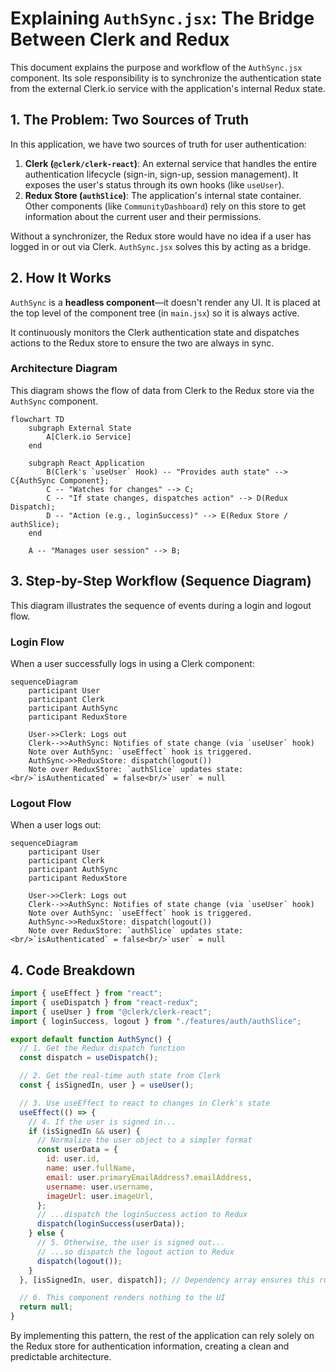 # Explaining `AuthSync.jsx`: The Bridge Between Clerk and Redux

This document explains the purpose and workflow of the `AuthSync.jsx` component. Its sole responsibility is to synchronize the authentication state from the external Clerk.io service with the application's internal Redux state.

## 1. The Problem: Two Sources of Truth

In this application, we have two sources of truth for user authentication:

1.  **Clerk (`@clerk/clerk-react`)**: An external service that handles the entire authentication lifecycle (sign-in, sign-up, session management). It exposes the user's status through its own hooks (like `useUser`).
2.  **Redux Store (`authSlice`)**: The application's internal state container. Other components (like `CommunityDashboard`) rely on this store to get information about the current user and their permissions.

Without a synchronizer, the Redux store would have no idea if a user has logged in or out via Clerk. `AuthSync.jsx` solves this by acting as a bridge.

## 2. How It Works

`AuthSync` is a **headless component**—it doesn't render any UI. It is placed at the top level of the component tree (in `main.jsx`) so it is always active.

It continuously monitors the Clerk authentication state and dispatches actions to the Redux store to ensure the two are always in sync.

### Architecture Diagram

This diagram shows the flow of data from Clerk to the Redux store via the `AuthSync` component.

```mermaid
flowchart TD
    subgraph External State
        A[Clerk.io Service]
    end

    subgraph React Application
        B(Clerk's `useUser` Hook) -- "Provides auth state" --> C{AuthSync Component};
        C -- "Watches for changes" --> C;
        C -- "If state changes, dispatches action" --> D(Redux Dispatch);
        D -- "Action (e.g., loginSuccess)" --> E(Redux Store / authSlice);
    end

    A -- "Manages user session" --> B;
```

## 3. Step-by-Step Workflow (Sequence Diagram)

This diagram illustrates the sequence of events during a login and logout flow.

### Login Flow

When a user successfully logs in using a Clerk component:

```mermaid
sequenceDiagram
    participant User
    participant Clerk
    participant AuthSync
    participant ReduxStore

    User->>Clerk: Logs out
    Clerk-->>AuthSync: Notifies of state change (via `useUser` hook)
    Note over AuthSync: `useEffect` hook is triggered.
    AuthSync->>ReduxStore: dispatch(logout())
    Note over ReduxStore: `authSlice` updates state:<br/>`isAuthenticated` = false<br/>`user` = null
```

### Logout Flow

When a user logs out:

```mermaid
sequenceDiagram
    participant User
    participant Clerk
    participant AuthSync
    participant ReduxStore

    User->>Clerk: Logs out
    Clerk-->>AuthSync: Notifies of state change (via `useUser` hook)
    Note over AuthSync: `useEffect` hook is triggered.
    AuthSync->>ReduxStore: dispatch(logout())
    Note over ReduxStore: `authSlice` updates state:<br/>`isAuthenticated` = false<br/>`user` = null
```

## 4. Code Breakdown

```javascript
import { useEffect } from "react";
import { useDispatch } from "react-redux";
import { useUser } from "@clerk/clerk-react";
import { loginSuccess, logout } from "./features/auth/authSlice";

export default function AuthSync() {
  // 1. Get the Redux dispatch function
  const dispatch = useDispatch();

  // 2. Get the real-time auth state from Clerk
  const { isSignedIn, user } = useUser();

  // 3. Use useEffect to react to changes in Clerk's state
  useEffect(() => {
    // 4. If the user is signed in...
    if (isSignedIn && user) {
      // Normalize the user object to a simpler format
      const userData = {
        id: user.id,
        name: user.fullName,
        email: user.primaryEmailAddress?.emailAddress,
        username: user.username,
        imageUrl: user.imageUrl,
      };
      // ...dispatch the loginSuccess action to Redux
      dispatch(loginSuccess(userData));
    } else {
      // 5. Otherwise, the user is signed out...
      // ...so dispatch the logout action to Redux
      dispatch(logout());
    }
  }, [isSignedIn, user, dispatch]); // Dependency array ensures this runs only when auth state changes

  // 6. This component renders nothing to the UI
  return null;
}
```

By implementing this pattern, the rest of the application can rely solely on the Redux store for authentication information, creating a clean and predictable architecture.
